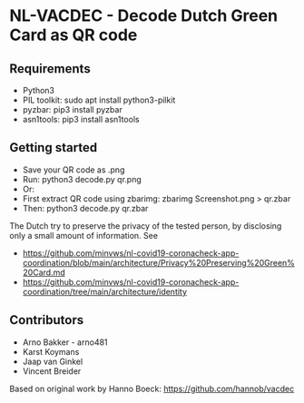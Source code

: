 NL-VACDEC - Decode Dutch Green Card as QR code
==============================================

Requirements
------------
* Python3
* PIL toolkit: sudo apt install python3-pilkit
* pyzbar:  pip3 install pyzbar
* asn1tools: pip3 install asn1tools 

Getting started
---------------
- Save your QR code as .png
- Run: python3 decode.py qr.png
- Or:
- First extract QR code using zbarimg: zbarimg Screenshot.png > qr.zbar
- Then: python3 decode.py qr.zbar

The Dutch try to preserve the privacy of the tested person, 
by disclosing only a small amount of information. See

* https://github.com/minvws/nl-covid19-coronacheck-app-coordination/blob/main/architecture/Privacy%20Preserving%20Green%20Card.md
* https://github.com/minvws/nl-covid19-coronacheck-app-coordination/tree/main/architecture/identity

Contributors
------------
- Arno Bakker  - arno481
- Karst Koymans 
- Jaap van Ginkel
- Vincent Breider

Based on original work by Hanno Boeck: https://github.com/hannob/vacdec